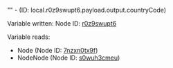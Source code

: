 "" - (ID: local.r0z9swupt6.payload.output.countryCode)

Variable written:
Node ID: [r0z9swupt6](../nodes/r0z9swupt6.md)

Variable reads:
* Node (Node ID: [7nzxn0tx9f](../nodes/7nzxn0tx9f.md))
* NodeNode (Node ID: [s0wuh3cmeu](../nodes/s0wuh3cmeu.md))
